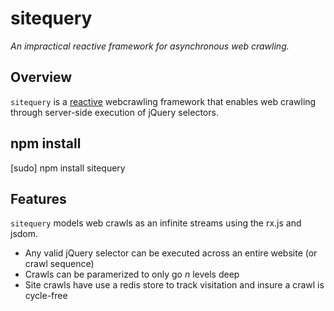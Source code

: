 # sitequery
*An impractical reactive framework for asynchronous web crawling.*

## Overview
`sitequery` is a [reactive](http://en.wikipedia.org/wiki/Reactive_programming) webcrawling framework that enables web crawling through server-side execution of jQuery selectors.

## npm install
[sudo] npm install sitequery

## Features
`sitequery` models web crawls as an infinite streams using the rx.js and jsdom.

  - Any valid jQuery selector can be executed across an entire website (or crawl sequence)
  - Crawls can be paramerized to only go *n* levels deep
  - Site crawls have use a redis store to track visitation and insure a crawl is cycle-free


